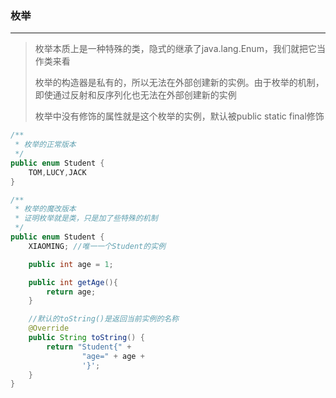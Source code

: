 ### 枚举

***

> 枚举本质上是一种特殊的类，隐式的继承了java.lang.Enum，我们就把它当作类来看
>
> 枚举的构造器是私有的，所以无法在外部创建新的实例。由于枚举的机制，即使通过反射和反序列化也无法在外部创建新的实例
>
> 枚举中没有修饰的属性就是这个枚举的实例，默认被public static final修饰

``` java
/**
 * 枚举的正常版本
 */
public enum Student {
    TOM,LUCY,JACK
}
```



```java
/**
 * 枚举的魔改版本
 * 证明枚举就是类，只是加了些特殊的机制
 */
public enum Student {
    XIAOMING; //唯一一个Student的实例

    public int age = 1;

    public int getAge(){
        return age;
    }

    //默认的toString()是返回当前实例的名称
    @Override
    public String toString() {
        return "Student{" +
                "age=" + age +
                '}';
    }
}
```

